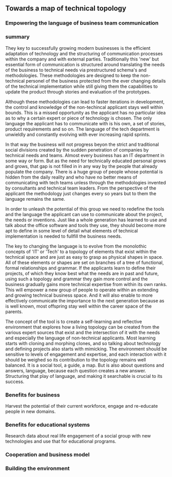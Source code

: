 ## Towards a map of technical topology
### Empowering the language of business team communication

### summary

They key to successfully growing modern businesses is the efficient adaptation of technology and the structuring of communication processes within the company and with external parties. Traditionally this 'new' but essential form of communication is structured around translating the needs of the business to technical needs via prestructured schema's and methodologies. These methodologies are designed to keep the non-technical personel of the business protected from the ever changing details of the technical implementation while still giving them the capabilities to update the product through stories and evaluation of the prototypes.

Although these methodologies can lead to faster iterations in development, the control and knowledge of the non-techincal applicant stays well within bounds. This is a missed opportunity as the applicant has no particular idea as to why a certain expert or piece of technology is chosen. The only language the applicant has to communicate with is his own, a set of stories, product requirements and so on. The language of the tech department is unwieldly and constantly evolving with ever increasing rapid sprints. 

In that way the business will not progress beyon the strict and traditional social divisions created by the sudden penetration of companies by technical needs and teams. Almost every business has an IT department in some way or form. But as the need for technically educated personal grows and grows, that gap is not filled in in any way by the people that already populate the company. There is a huge group of people whose potential is hidden from the daily reality and who have no better means of communicating with tech teams unless through the methodologies invented by consultants and technical team leaders. From the perspective of the applicant the methodology just changes every so years but to them the language remains the same.

In order to unleash the potential of this group we need to redefine the tools and the language the applicant can use to communicate about the project, the needs or inventions. Just like a whole generation has learned to use and talk about the office software and tools they use, they should become more apt to define in some level of detail what elements of technical implementation is needed to fullfill the business needs. 

The key to changing the language is to evolve from the monolothic concepts of 'IT' or 'Tech' to a topology of elements that exist within the technical space and are just as easy to grasp as physical shapes in space. All of these elements or shapes are set on branches of a tree of functional, formal relationships and grammar. If the applicants learn to define their projects, of which they know best what the needs are in past and future, using such a topology and grammar they gain more control and the business gradually gains more technical expertise from within its own ranks. This will empower a new group of people to operate within an extending and growing technical business space. And it will also enable to more effectively communicate the importance to the next generation because as is well known, most offspring stay well within the career space of the parents. 

The concept of the tool is to create a self-learning and reflective environment that explores how a living topology can be created from the various expert sources that exist and the intersection of it with the needs and especially the language of non-technical applicants. Most learning starts with cloning and morphing clones, and so talking about technology and defining projects also starts with mimicking. The environment should be sensitive to levels of engagement and expertise, and each interaction with it should be weighed so its contribution to the topology remains well balanced. It is a social tool, a guide, a map. But is also about questions and answers, language, because each question creates a new answer. Structuring that play of language, and making it searchable is crucial to its success.

### Benefits for business

Harvest the potential of their current workforce, engage and re-educate people in new domains.

### Benefits for educational systems

Research data about real life engagement of a social group with new technologies and use that for educational programs. 

### Cooperation and business model

### Building the environment

